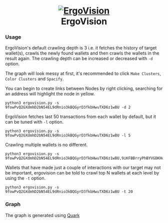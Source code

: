 <h1 align="center">
  <br>
  <a href="https://github.com/CryptoCream/ErgoVision"><img src="https://i.ibb.co/D836bhs/Ergo-Vision.png" alt="ErgoVision"></a>
  <br>
  ErgoVision
  <br>
</h1>


### Usage
ErgoVision's default crawling depth is 3 i.e. it fetches the history of target wallet(s), crawls the newly found wallets and then crawls the wallets in the result again. The crawling depth can be increased or decreased with `-d` option.

The graph will look messy at first, it's recommended to click `Make Clusters`, `Color Clusters` and `Spacify`.

You can begin to create links between Nodes by right clicking, searching for an address will highlight the node in yellow.

```
python3 ergovision.py -s 9fowPvQ2GXdmhD2bN54EL9dRnio3kBQGyrD3fkbHwuTXD6z1wBU -d 2
```

ErgoVision fetches last 50 transactions from each wallet by default, but it can be tuned with `-l` option.

```
python3 ergovision.py -s 9fowPvQ2GXdmhD2bN54EL9dRnio3kBQGyrD3fkbHwuTXD6z1wBU -l 5
```

Crawling multiple wallets is no different.
```
python3 ergovision.py -s 9fowPvQ2GXdmhD2bN54EL9dRnio3kBQGyrD3fkbHwuTXD6z1wBU,9iKFBBrryPhBYVGDKHuZQW7SuLfuTdUJtTPzecbQ5pQQzD4VykC
```

Wallets that have made just a couple of interactions with our target may not be important, ergovision can be told to crawl top N wallets at each level by using the `-t` option.
```
python3 ergovision.py -s 9fowPvQ2GXdmhD2bN54EL9dRnio3kBQGyrD3fkbHwuTXD6z1wBU -t 20
```

### Graph

The graph is generated using [Quark](https://github.com/s0md3v/Quark)
